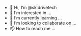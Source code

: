 - 👋 Hi, I’m @skidrivetech
- 👀 I’m interested in ...
- 🌱 I’m currently learning ...
- 💞️ I’m looking to collaborate on ...
- 📫 How to reach me ...

<!---
skidrivetech/skidrivetech is a ✨ special ✨ repository because its `README.md` (this file) appears on your GitHub profile.
You can click the Preview link to take a look at your changes.
--->
